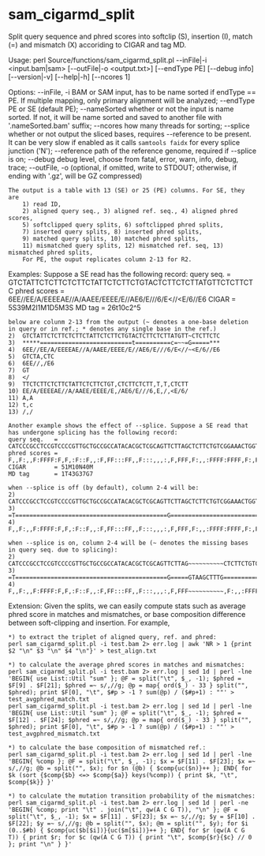 # sam_cigarmd_split
Split query sequence and phred scores into softclip (S), insertion (I), match (=) and mismatch (X) accoriding to CIGAR and tag MD.

Usage:
    perl Source/functions/sam_cigarmd_split.pl --inFile|-i <input.bam|sam> [--outFile|-o <output.txt>] [--endType PE] [--debug info] [--version|-v] [--help|-h] [--ncores 1]

Options:
    --inFile, -i  BAM or SAM input, has to be name sorted if endType == PE. If multiple mapping, only primary alignment will be analyzed;
    --endType     PE or SE (default PE);
    --nameSorted  whether or not the input is name sorted. If not, it will be name sorted and saved to another file with '.nameSorted.bam' suffix;
    --ncores      how many threads for sorting;
    --splice      whether or not output the sliced bases, requires --reference to be present. It can be very slow if enabled as it calls `samtools faidx` for every splice junction ('N'); 
    --reference   path of the reference genome, required if --splice is on;
    --debug       debug level, choose from fatal, error, warn, info, debug, trace;
    --outFile, -o (optional, if omitted, write to STDOUT; otherwise, if ending with '.gz', will be GZ compressed)

    The output is a table with 13 (SE) or 25 (PE) columns. For SE, they are
        1) read ID,
        2) aligned query seq., 3) aligned ref. seq., 4) aligned phred scores,
        5) softclipped query splits, 6) softclipped phred splits,
        7) inserted query splits, 8) inserted phred splits,
        9) matched query splits, 10) matched phred splits,
        11) mismatched query splits, 12) mismatched ref. seq, 13) mismatched phred splits, 
        For PE, the ouput replicates column 2-13 for R2. 
         

Examples:
    Suppose a SE read has the following record:
    query seq.   = GTCTATTCTCTTCTCTTCTATTCTCTTCTGTACTCTTCTCTTATGTTCTCTTCTC
    phred scores = 6EE//EE/A/EEEEAE//A/AAEE/EEEE/E//AE6/E///6/E<//<E/6//E6
    CIGAR        = 5S39M2I1M1D5M3S
    MD tag       = 26t10c2^5

    below are colunm 2-13 from the output (~ denotes a one-base deletion in query or in ref.; * denotes any single base in the ref.)
    2)  GTCTATTCTCTTCTCTTCTATTCTCTTCTGTACTCTTCTCTTATGTT~CTCTTCTC 
    3)  *****==========================t==========c=~~=G=====***
    4)  6EE//EE/A/EEEEAE//A/AAEE/EEEE/E//AE6/E///6/E<//~<E/6//E6
    5)  GTCTA,CTC
    6)  6EE//,/E6
    7)  GT
    8)  </
    9)  TTCTCTTCTCTTCTATTCTCTTCTGT,CTCTTCTCTT,T,T,CTCTT
    10) EE/A/EEEEAE//A/AAEE/EEEE/E,/AE6/E///6,E,/,<E/6/
    11) A,A
    12) t,c
    13) /,/
    
    Another example shows the effect of --splice. Suppose a SE read that has undergone splicing has the following record:
    query seq.   = CATCCCGCCTCCGTCCCCGTTGCTGCCGCCATACACGCTCGCAGTTCTTAGCTCTTCTGTCGGAAACTGGTGTCTTTCCCCTTTCTGTTCT
    phred scores = F,,F:,,F:FFFF:F,F,:F::F,,:F,FF:::FF,,F:::,,,:,F,FFF,F:,,:FFFF:FFFF,F:,FF,:F,:F:,,:,,FFFFF,F
    CIGAR        = 51M10N40M
    MD tag       = 1T43G37G7

    when --splice is off (by default), column 2-4 will be:
    2) CATCCCGCCTCCGTCCCCGTTGCTGCCGCCATACACGCTCGCAGTTCTTAGCTCTTCTGTCGGAAACTGGTGTCTTTCCCCTTTCTGTTCT
    3) =T===========================================G=====================================G=======
    4) F,,F:,,F:FFFF:F,F,:F::F,,:F,FF:::FF,,F:::,,,:,F,FFF,F:,,:FFFF:FFFF,F:,FF,:F,:F:,,:,,FFFFF,F
    
    when --splice is on, column 2-4 will be (~ denotes the missing bases in query seq. due to splicing):
    2) CATCCCGCCTCCGTCCCCGTTGCTGCCGCCATACACGCTCGCAGTTCTTAG~~~~~~~~~~CTCTTCTGTCGGAAACTGGTGTCTTTCCCCTTTCTGTTCT
    3) =T===========================================G=====GTAAGCTTTG================================G=======
    4) F,,F:,,F:FFFF:F,F,:F::F,,:F,FF:::FF,,F:::,,,:,F,FFF~~~~~~~~~~,F:,,:FFFF:FFFF,F:,FF,:F,:F:,,:,,FFFFF,F

Extension: 
    Given the splits, we can easily compute stats such as average phred score in matches and mismatches, or base composition difference between soft-clipping and insertion. For example, 

    *) to extract the triplet of aligned query, ref. and phred:
    perl sam_cigarmd_split.pl -i test.bam 2> err.log | awk 'NR > 1 {print $2 "\n" $3 "\n" $4 "\n"}' > test_align.txt

    *) to calculate the average phred scores in matches and mismatches:
    perl sam_cigarmd_split.pl -i test.bam 2> err.log | sed 1d | perl -lne 'BEGIN{ use List::Util "sum" }; @F = split("\t", $_, -1); $phred = $F[9] . $F[21]; $phred =~ s/,//g; @p = map{ ord($_) - 33 } split("", $phred); print $F[0], "\t", $#p > -1 ? sum(@p) / ($#p+1) : ""' > test_avgphred_match.txt
    perl sam_cigarmd_split.pl -i test.bam 2> err.log | sed 1d | perl -lne 'BEGIN{ use List::Util "sum" }; @F = split("\t", $_, -1); $phred = $F[12] . $F[24]; $phred =~ s/,//g; @p = map{ ord($_) - 33 } split("", $phred); print $F[0], "\t", $#p > -1 ? sum(@p) / ($#p+1) : ""' > test_avgphred_mismatch.txt

    *) to calculate the base composition of mismatched ref.:
    perl sam_cigarmd_split.pl -i test.bam 2> err.log | sed 1d | perl -lne 'BEGIN{ %comp }; @F = split("\t", $_, -1); $x = $F[11] . $F[23]; $x =~ s/,//g; @b = split("", $x); for $n (@b) { $comp{uc($n)}++ }; END{ for $k (sort {$comp{$b} <=> $comp{$a}} keys(%comp)) { print $k, "\t", $comp{$k}} }'

    *) to calculate the mutation transition probability of the mismatches:
    perl sam_cigarmd_split.pl -i test.bam 2> err.log | sed 1d | perl -ne 'BEGIN{ %comp; print "\t" . join("\t", qw(A C G T)), "\n" }; @F = split("\t", $_, -1); $x = $F[11] . $F[23]; $x =~ s/,//g; $y = $F[10] . $F[22]; $y =~ s/,//g; @b = split("", $x); @m = split("", $y); for $i (0..$#b) { $comp{uc($b[$i])}{uc($m[$i])}++ }; END{ for $r (qw(A C G T)) { print $r; for $c (qw(A C G T)) { print "\t", $comp{$r}{$c} // 0 }; print "\n" } }'
